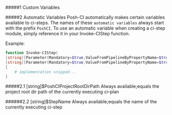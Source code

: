 #####1 Custom Variables

#####2 Automatic Variables
Posh-CI automatically makes certain variables available to ci-steps. The names of these `automatic variables` always start with the prefix `PoshCI`.
To use an automatic variable when creating a ci-step module, simply reference it in your Invoke-CIStep function.

Example:
```PowerShell
function Invoke-CIStep(
[string][Parameter(Mandatory=$true,ValueFromPipelineByPropertyName=$true)]$PoshCIProjectRootDirPath,
[string][Parameter(Mandatory=$true,ValueFromPipelineByPropertyName=$true)]$PoshCIStepName)
{
    # implementation snipped...
}

```

#####2.1 [string]$PoshCIProjectRootDirPath
Always available;equals the project root dir path of the currently executing ci-plan

######2.2 [string]$StepName
Always available;equals the name of the currently executing ci-step